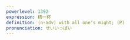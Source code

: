```yaml
---
powerlevel: 1392
expression: 精一杯
definition: (n-adv) with all one's might; (P)
pronunciation: せいいっぱい
---
```

